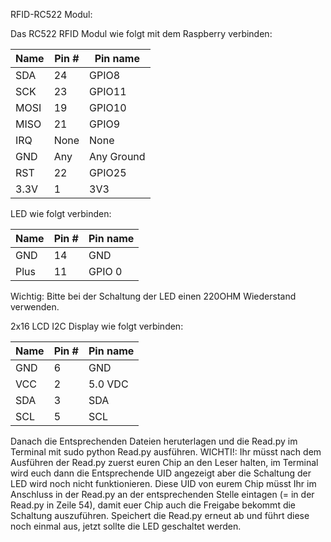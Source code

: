 
RFID-RC522 Modul:

Das RC522 RFID Modul wie folgt mit dem Raspberry verbinden:

| Name | Pin # | Pin name   |
|------|-------|------------|
| SDA  | 24    | GPIO8      |
| SCK  | 23    | GPIO11     |
| MOSI | 19    | GPIO10     |
| MISO | 21    | GPIO9      |
| IRQ  | None  | None       |
| GND  | Any   | Any Ground |
| RST  | 22    | GPIO25     |
| 3.3V | 1     | 3V3        |


LED wie folgt verbinden:

| Name  | Pin # | Pin name   |
|-------|-------|------------|
| GND   | 14    | GND        |
| Plus  | 11    | GPIO 0     |

Wichtig: Bitte bei der Schaltung der LED einen 220OHM Wiederstand verwenden.


2x16 LCD I2C Display wie folgt verbinden:

| Name | Pin # | Pin name   |
|------|-------|------------|
| GND  |  6    | GND        |
| VCC  |  2    | 5.0 VDC    |
| SDA  |  3    | SDA        |
| SCL  |  5    | SCL        |

Danach die Entsprechenden Dateien heruterlagen und die Read.py im Terminal mit sudo python Read.py ausführen.
WICHTI!: Ihr müsst nach dem Ausführen der Read.py zuerst euren Chip an den Leser halten, im Terminal wird euch dann die Entsprechende UID angezeigt aber die Schaltung der LED wird noch nicht funktionieren.
Diese UID von eurem Chip müsst Ihr im Anschluss in der Read.py an der entsprechenden Stelle eintagen (= in der Read.py in Zeile 54), damit euer Chip auch die Freigabe bekommt die Schaltung auszuführen.
Speichert die Read.py erneut ab und führt diese noch einmal aus, jetzt sollte die LED geschaltet werden.
